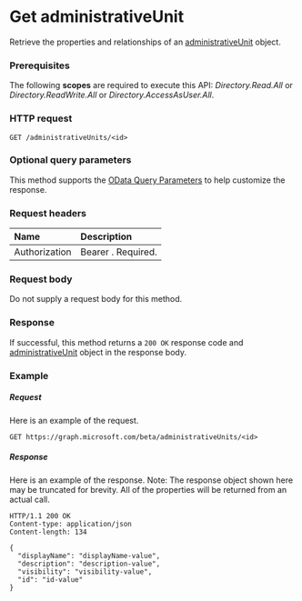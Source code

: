 # Get administrativeUnit

Retrieve the properties and relationships of an [administrativeUnit](../resources/administrativeunit.md) object.
### Prerequisites
The following **scopes** are required to execute this API: *Directory.Read.All* or *Directory.ReadWrite.All* or *Directory.AccessAsUser.All*.

### HTTP request
<!-- { "blockType": "ignored" } -->
```http
GET /administrativeUnits/<id>
```
### Optional query parameters
This method supports the [OData Query Parameters](http://graph.microsoft.io/docs/overview/query_parameters) to help customize the response.

### Request headers
| Name      |Description|
|:----------|:----------|
| Authorization  | Bearer <token>. Required.|

### Request body
Do not supply a request body for this method.
### Response
If successful, this method returns a `200 OK` response code and [administrativeUnit](../resources/administrativeunit.md) object in the response body.
### Example
##### Request
Here is an example of the request.
<!-- {
  "blockType": "request",
  "name": "get_administrativeunit"
}-->
```http
GET https://graph.microsoft.com/beta/administrativeUnits/<id>
```
##### Response
Here is an example of the response. Note: The response object shown here may be truncated for brevity. All of the properties will be returned from an actual call.
<!-- {
  "blockType": "response",
  "truncated": true,
  "@odata.type": "microsoft.graph.administrativeunit"
} -->
```http
HTTP/1.1 200 OK
Content-type: application/json
Content-length: 134

{
  "displayName": "displayName-value",
  "description": "description-value",
  "visibility": "visibility-value",
  "id": "id-value"
}
```

<!-- uuid: 8fcb5dbc-d5aa-4681-8e31-b001d5168d79
2015-10-25 14:57:30 UTC -->
<!-- {
  "type": "#page.annotation",
  "description": "Get administrativeUnit",
  "keywords": "",
  "section": "documentation",
  "tocPath": ""
}-->